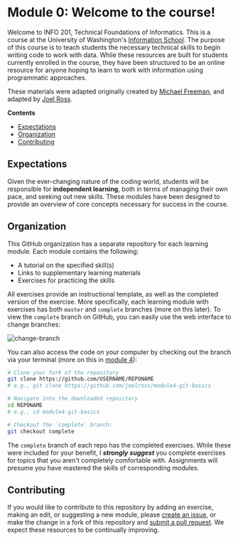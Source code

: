 # Module 0: Welcome to the course!

Welcome to INFO 201, Technical Foundations of Informatics. This is a course at the University of Washington's [Information School](https://ischool.uw.edu/). The purpose of this course is to teach students the necessary technical skills to begin writing code to work with data. While these resources are built for students currently enrolled in the course, they have been structured to be an online resource for anyone hoping to learn to work with information using programmatic approaches.

These materials were adapted originally created by [Michael Freeman](http://mfviz.com/#/), and adapted by [Joel Ross](http://faculty.washington.edu/joelross/).


<!-- START doctoc generated TOC please keep comment here to allow auto update -->
<!-- DON'T EDIT THIS SECTION, INSTEAD RE-RUN doctoc TO UPDATE -->
**Contents**

- [Expectations](#expectations)
- [Organization](#organization)
- [Contributing](#contributing)

<!-- END doctoc generated TOC please keep comment here to allow auto update -->

## Expectations
Given the ever-changing nature of the coding world, students will be responsible for **independent learning**, both in terms of managing their own pace, and seeking out new skills. These modules have been designed to provide an overview of core concepts necessary for success in the course.


## Organization
This GitHub organization has a separate repository for each learning module. Each module contains the following:

- A tutorial on the specified skill(s)
- Links to supplementary learning materials
- Exercises for practicing the skills

All exercises provide an instructional template, as well as the completed version of the exercise. More specifically, each learning module with exercises has both `master` and `complete` branches (more on this later). To view the `complete` branch on GitHub, you can easily use the web interface to change branches:

![change-branch](imgs/change-branch.png)

You can also access the code on your computer by checking out the branch via your terminal (more on this in [module 4](https://github.com/info201-w17/module4-git-basics)):

```bash
# Clone your fork of the repository
git clone https://github.com/USERNAME/REPONAME
# e.g., git clone https://github.com/joelross/module4-git-basics

# Navigate into the downloaded repository
cd REPONAME
# e.g., cd module4-git-basics

# Checkout the `complete` branch:
git checkout complete
```

The `complete` branch of each repo has the completed exercises. While these were included for your benefit, I ***strongly suggest*** you complete exercises for topics that you aren't completely comfortable with. Assignments will presume you have mastered the skills of corresponding modules.

## Contributing
If you would like to contribute to this repository by adding an exercise, making an edit, or suggesting a new module, please [create an issue](https://help.github.com/articles/creating-an-issue/), or make the change in a fork of this repository and [submit a pull request](https://help.github.com/articles/using-pull-requests/). We expect these resources to be continually improving.
